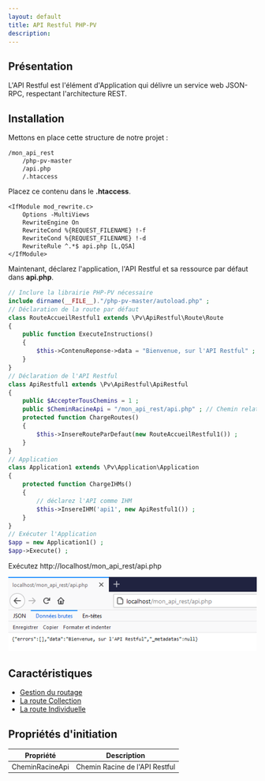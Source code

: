 ```yaml
---
layout: default
title: API Restful PHP-PV
description: 
---
```


## Présentation

L'API Restful est l'élément d'Application qui délivre un service web JSON-RPC, respectant l'architecture REST.

## Installation

Mettons en place cette structure de notre projet :

```
/mon_api_rest
	/php-pv-master
	/api.php
	/.htaccess
```

Placez ce contenu dans le **.htaccess**.

```
<IfModule mod_rewrite.c>
    Options -MultiViews
    RewriteEngine On
	RewriteCond %{REQUEST_FILENAME} !-f
	RewriteCond %{REQUEST_FILENAME} !-d
	RewriteRule ^.*$ api.php [L,QSA]
</IfModule>
```

Maintenant, déclarez l'application, l'API Restful et sa ressource par défaut dans **api.php**.

```php
// Inclure la librairie PHP-PV nécessaire
include dirname(__FILE__)."/php-pv-master/autoload.php" ;
// Déclaration de la route par défaut
class RouteAccueilRestful1 extends \Pv\ApiRestful\Route\Route
{
	public function ExecuteInstructions()
	{
		$this->ContenuReponse->data = "Bienvenue, sur l'API Restful" ;
	}
}
// Déclaration de l'API Restful
class ApiRestful1 extends \Pv\ApiRestful\ApiRestful
{
	public $AccepterTousChemins = 1 ;
	public $CheminRacineApi = "/mon_api_rest/api.php" ; // Chemin relatif du serveur web
	protected function ChargeRoutes()
	{
		$this->InsereRouteParDefaut(new RouteAccueilRestful1()) ;
	}
}
// Application
class Application1 extends \Pv\Application\Application
{
	protected function ChargeIHMs()
	{
		// déclarez l'API comme IHM
		$this->InsereIHM('api1', new ApiRestful1()) ;
	}
}
// Exécuter l'Application
$app = new Application1() ;
$app->Execute() ;
```

Exécutez http://localhost/mon_api_rest/api.php

![Apercu de api.php](images/api_rest_install.png)

## Caractéristiques

- [Gestion du routage](apirestful/routage.html)
- [La route Collection](apirestful/collection.html)
- [La route Individuelle](apirestful/individuel.html)

## Propriétés d'initiation

Propriété | Description
------------ | -------------
CheminRacineApi | Chemin Racine de l'API Restful


